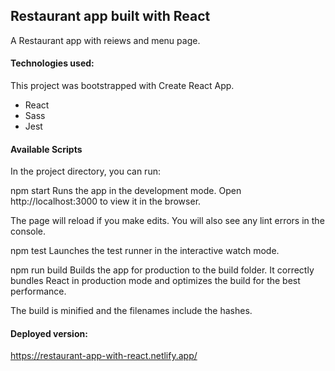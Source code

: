 ## Restaurant app built with React

A Restaurant app with reiews and menu page.


#### Technologies used:
 This project was bootstrapped with Create React App.
* React
* Sass
* Jest



#### Available Scripts

In the project directory, you can run:

npm start
Runs the app in the development mode.
Open http://localhost:3000 to view it in the browser.

The page will reload if you make edits.
You will also see any lint errors in the console.

npm test
Launches the test runner in the interactive watch mode.

npm run build
Builds the app for production to the build folder.
It correctly bundles React in production mode and optimizes the build for the best performance.

The build is minified and the filenames include the hashes.

#### Deployed version:
https://restaurant-app-with-react.netlify.app/
